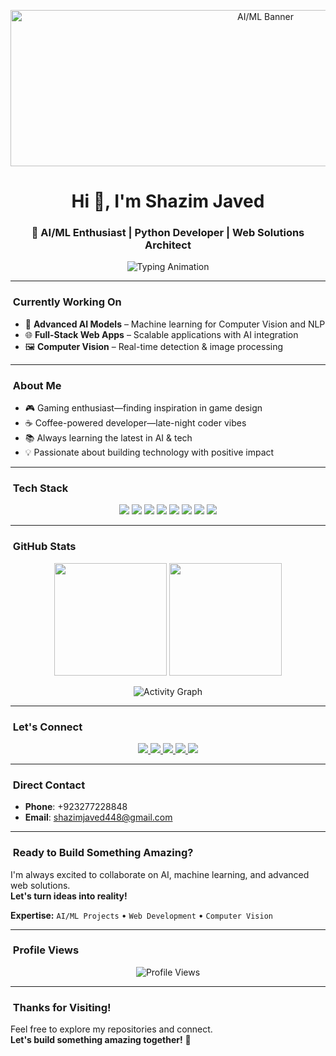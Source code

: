 <!-- AI/ML-Themed Robot GIF Banner -->
<p align="center">
  <img src="https://i.gifer.com/76SS.gif" alt="AI/ML Banner" width="800" height="250"/>
</p>


<h1 align="center">Hi 👋, I'm Shazim Javed</h1>
<h3 align="center">🚀 AI/ML Enthusiast | Python Developer | Web Solutions Architect</h3>

<p align="center">
  <img src="https://readme-typing-svg.demolab.com?font=Fira+Code&weight=500&size=22&duration=3000&pause=1000&color=F75C7E&center=true&vCenter=true&width=600&lines=AI%2FML+Enthusiast+%F0%9F%A4%96;Python+Programmer+%F0%9F%90%8D;Full-Stack+Web+Developer+%F0%9F%92%BB;Always+Learning+New+Things+%E2%9C%A8" alt="Typing Animation" />
</p>

---

### ​ Currently Working On
- 🤖 **Advanced AI Models** – Machine learning for Computer Vision and NLP  
- 🌐 **Full-Stack Web Apps** – Scalable applications with AI integration  
- 🖼 **Computer Vision** – Real-time detection & image processing  

---

### ​ About Me
- 🎮 Gaming enthusiast—finding inspiration in game design  
- ☕ Coffee-powered developer—late-night coder vibes  
- 📚 Always learning the latest in AI & tech  
- 💡 Passionate about building technology with positive impact  

---
### ​ Tech Stack
<p align="center">
  <img src="https://img.shields.io/badge/Python-3670A0?style=for-the-badge&logo=python&logoColor=white" />
  <img src="https://img.shields.io/badge/TensorFlow-FF6F00?style=for-the-badge&logo=tensorflow&logoColor=white" />
  <img src="https://img.shields.io/badge/Keras-D00000?style=for-the-badge&logo=keras&logoColor=white" />
  <img src="https://img.shields.io/badge/PyTorch-EE4C2C?style=for-the-badge&logo=pytorch&logoColor=white" />
  <img src="https://img.shields.io/badge/scikit--learn-F7931E?style=for-the-badge&logo=scikit-learn&logoColor=white" />
  <img src="https://img.shields.io/badge/OpenCV-5C3EE8?style=for-the-badge&logo=opencv&logoColor=white" />
  <img src="https://img.shields.io/badge/Pandas-150458?style=for-the-badge&logo=pandas&logoColor=white" />
  <img src="https://img.shields.io/badge/Numpy-013243?style=for-the-badge&logo=numpy&logoColor=white" />
</p>


---

### ​ GitHub Stats
<p align="center">
  <img src="https://github-readme-stats.vercel.app/api?username=shazimjaved&show_icons=true&theme=radical" height="180" />
  <img src="https://github-readme-streak-stats.herokuapp.com/?user=shazimjaved&theme=radical" height="180" />
</p>

<p align="center">
  <img src="https://github-readme-activity-graph.vercel.app/graph?username=shazimjaved&theme=react-dark" alt="Activity Graph" />
</p>

---

### ​ Let's Connect
<p align="center">
  <a href="mailto:shazimjaved448@gmail.com">
    <img src="https://img.shields.io/badge/Gmail-D14836?style=for-the-badge&logo=gmail&logoColor=white" />
  </a>
  <a href="www.linkedin.com/in/shazim-javed-095472325" target="_blank">
    <img src="https://img.shields.io/badge/LinkedIn-0077B5?style=for-the-badge&logo=linkedin&logoColor=white" />
  </a>
  <a href="https://github.com/shazimjaved" target="_blank">
    <img src="https://img.shields.io/badge/GitHub-181717?style=for-the-badge&logo=github&logoColor=white" />
  </a>
  <a href="https://wa.me/923277228848" target="_blank">
    <img src="https://img.shields.io/badge/WhatsApp-25D366?style=for-the-badge&logo=whatsapp&logoColor=white" />
  </a>
  <a href="tel:+923277228848">
    <img src="https://img.shields.io/badge/Phone-1DA1F2?style=for-the-badge&logo=phone&logoColor=white" />
  </a>
</p>

---

### ​ Direct Contact
- **Phone**: +923277228848
- **Email**: shazimjaved448@gmail.com  

---

### ​ Ready to Build Something Amazing?
I'm always excited to collaborate on AI, machine learning, and advanced web solutions.  
**Let's turn ideas into reality!**  

**Expertise:** `AI/ML Projects` • `Web Development` • `Computer Vision`  

---

### ​ Profile Views
<p align="center">
  <img src="https://komarev.com/ghpvc/?username=shazimjaved&style=for-the-badge&color=blue" alt="Profile Views" />
</p>

---

### ​ Thanks for Visiting!
Feel free to explore my repositories and connect.  
**Let's build something amazing together!**  🚀
